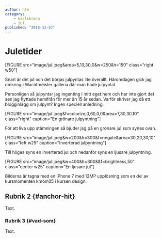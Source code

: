 ```yaml
---
author: hfn
category:
    - karlskrona
    - jul
published: "2018-12-03"
---
```

Juletider
==================================
[FIGURE src="image/jul.jpeg&area=5,10,30,0&w=250&h=150" class="right w50"]


Snart är det jul och det börjas julpyntas lite överallt. Häromdagen gick jag omkring i Wachtmeister galleria där man hade julpyntat.

<!--more-->
Personligen så julpyntar jag ingenting i mitt eget hem och har inte gjort det sen jag flyttade hemifrån för mer än 15 år sedan. Varför skriver jag då ett blogginlägg om julpynt? Ingen speciell anledning.

[FIGURE src="image/jul.jpeg&f=colorize,0,60,0,0&area=7,30,30,10" class="right" caption="En grönare julpyntning"]

För att liva upp stämningen så bjuder jag på en grönare jul som synes ovan.

[FIGURE src="image/jul.jpeg&w=200&h=300&f=negate&area=30,20,30,10" class="left w25" caption="Inverterad julpyntning"]

Till höges syns en inverterad jul och nedanför syns en ljusare julpyntning.


[FIGURE src="image/jul.jpeg&w=400&h=300&&f=brightness,50" class="center w25" caption="En ljusare jul"]

Bilderna är tagna med en iPhone 7 med 12MP upplösning som en del av kursmomenten kmom05 i kursen design.

Rubrik 2 {#anchor-hit}
-----------------------------------

Text.



### Rubrik 3 {#vad-som}

Text.
